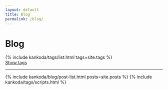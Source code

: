 ```yaml
---
layout: default
title: Blog
permalink: /blog/
---
```


<h1>Blog</h1>

<div class="paper">
  {% include kankoda/tags/list.html tags=site.tags %}
  <div class="tag-list-separator" >
    <a class="tag-list-toggle" href="javascript:toggleTagList()">Show tags</a>
    <hr />
  </div>
  <a name="tag-item-list"></a>

  {% include kankoda/blog/post-list.html posts=site.posts %}
  {% include kankoda/tags/scripts.html %}
</div>